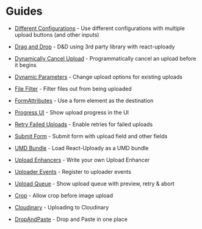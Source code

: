# Guides

* [Different Configurations](DifferentConfiguration.md) - Use different configurations with multiple upload buttons (and other inputs)
    
* [Drag and Drop](DragAndDrop.md) - D&D using 3rd party library with react-uploady
    
* [Dynamically Cancel Upload](DynamicallyCancelUpload.md) - Programmatically cancel an upload before it begins 

* [Dynamic Parameters](DynamicParameters.md) - Change upload options for existing uploads

* [File Filter](FileFilter.md) - Filter files out from being uploaded

* [FormAttributes](FormAttributes.md) - Use a form element as the destination

* [Progress UI](ProgressUI.md) - Show upload progress in the UI

* [Retry Failed Uploads](RetryFailedUploads.md) - Enable retries for failed uploads 

* [Submit Form](SubmitForm.md) - Submit form with upload field and other fields

* [UMD Bundle](UMD.md) - Load React-Uploady as a UMD bundle

* [Upload Enhancers](UploaderEnhancers.md) - Write your own Upload Enhancer

* [Uploader Events](UploaderEvents.md) - Register to uploader events

* [Upload Queue](UploadQueue.md) - Show upload queue with preview, retry & abort

* [Crop](Crop.md) - Allow crop before image upload

* [Cloudinary](Cloudinary.md) - Uploading to Cloudinary

* [DropAndPaste](DropAndPaste.md) - Drop and Paste in one place
